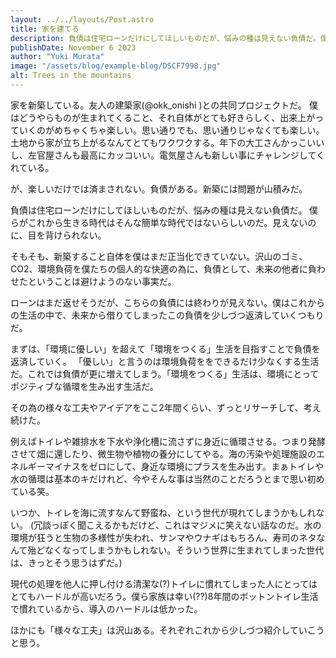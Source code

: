 ```yaml
---
layout: ../../layouts/Post.astro
title: 家を建てる
description: 負債は住宅ローンだけにしてほしいものだが、悩みの種は見えない負債だ。僕らがこれから生きる時代はそんな簡単な時代ではないらしいのだ。見えないのに、目を背けられない。
publishDate: November 6 2023
author: "Yuki Murata"
image: "/assets/blog/example-blog/DSCF7998.jpg"
alt: Trees in the mountains
---
```


家を新築している。友人の建築家(@okk_onishi )との共同プロジェクトだ。
僕はどうやらものが生まれてくること、それ自体がとても好きらしく、出来上がっていくのがめちゃくちゃ楽しい。思い通りでも、思い通りじゃなくても楽しい。土地から家が立ち上がるなんてとてもワクワクする。年下の大工さんかっこいいし、左官屋さんも最高にカッコいい。電気屋さんも新しい事にチャレンジしてくれている。

が、楽しいだけでは済まされない。負債がある。新築には問題が山積みだ。

負債は住宅ローンだけにしてほしいものだが、悩みの種は見えない負債だ。
僕らがこれから生きる時代はそんな簡単な時代ではないらしいのだ。見えないのに、目を背けられない。

そもそも、新築すること自体を僕はまだ正当化できていない。沢山のゴミ、CO2、環境負荷を僕たちの個人的な快適の為に、負債として、未来の他者に負わせたということは避けようのない事実だ。

ローンはまだ返せそうだが、こちらの負債には終わりが見えない。僕はこれからの生活の中で、未来から借りてしまったこの負債を少しづつ返済していくつもりだ。

まずは、「環境に優しい」を超えて「環境をつくる」生活を目指すことで負債を返済していく。
「優しい」と言うのは環境負荷ををできるだけ少なくする生活だ。これでは負債が更に増えてしまう。「環境をつくる」生活は、環境にとってポジティブな循環を生み出す生活だ。

その為の様々な工夫やアイデアをここ2年間くらい、ずっとリサーチして、考え続けた。

例えばトイレや雑排水を下水や浄化槽に流さずに身近に循環させる。つまり発酵させて畑に還したり、微生物や植物の養分にしてやる。海の汚染や処理施設のエネルギーマイナスをゼロにして、身近な環境にプラスを生み出す。まぁトイレや水の循環は基本のキだけれど、今やそんな事は当然のことだろうとまで思い初めている笑。

いつか、トイレを海に流すなんて野蛮ね、という世代が現れてしまうかもしれない。
(冗談っぽく聞こえるかもだけど、これはマジメに笑えない話なのだ。水の環境が狂うと生物の多様性が失われ、サンマやウナギはもちろん、寿司のネタなんて殆どなくなってしまうかもしれない。そういう世界に生まれてしまった世代は、きっとそう思うはずだ。)

現代の処理を他人に押し付ける清潔な(?)トイレに慣れてしまった人にとってはとてもハードルが高いだろう。僕ら家族は幸い(??)8年間のボットントイレ生活で慣れているから、導入のハードルは低かった。

ほかにも「様々な工夫」は沢山ある。それぞれこれから少しづつ紹介していこうと思う。
